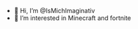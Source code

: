- 👋 Hi, I’m @IsMichImaginativ
- 👀 I’m interested in Minecraft and fortnite


  

<!---
IsMichImaginativ/IsMichImaginativ is a ✨ special ✨ repository because its `README.md` (this file) appears on your GitHub profile.
You can click the Preview link to take a look at your changes.
--->
